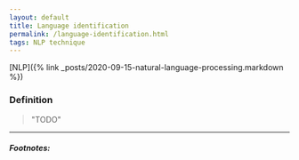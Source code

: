 ```yaml
---
layout: default
title: Language identification
permalink: /language-identification.html
tags: NLP technique
---
```


[NLP]({% link _posts/2020-09-15-natural-language-processing.markdown %})

### Definition

> "TODO"

<hr />

##### Footnotes: